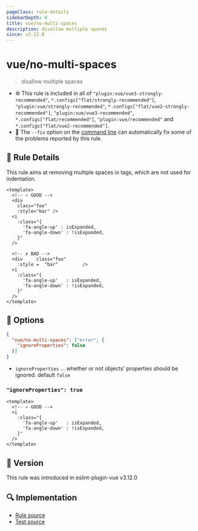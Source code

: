 ```yaml
---
pageClass: rule-details
sidebarDepth: 0
title: vue/no-multi-spaces
description: disallow multiple spaces
since: v3.12.0
---
```


# vue/no-multi-spaces

> disallow multiple spaces

- :gear: This rule is included in all of `"plugin:vue/vue3-strongly-recommended"`, `*.configs["flat/strongly-recommended"]`, `"plugin:vue/strongly-recommended"`, `*.configs["flat/vue2-strongly-recommended"]`, `"plugin:vue/vue3-recommended"`, `*.configs["flat/recommended"]`, `"plugin:vue/recommended"` and `*.configs["flat/vue2-recommended"]`.
- :wrench: The `--fix` option on the [command line](https://eslint.org/docs/user-guide/command-line-interface#fixing-problems) can automatically fix some of the problems reported by this rule.

## :book: Rule Details

This rule aims at removing multiple spaces in tags, which are not used for indentation.

<eslint-code-block fix :rules="{'vue/no-multi-spaces': ['error']}">

```vue
<template>
  <!-- ✓ GOOD -->
  <div
    class="foo"
    :style="bar" />
  <i
    :class="{
      'fa-angle-up' : isExpanded,
      'fa-angle-down' : !isExpanded,
    }"
  />

  <!-- ✗ BAD -->
  <div     class="foo"
    :style =  "bar"         />
  <i
    :class="{
      'fa-angle-up'   : isExpanded,
      'fa-angle-down' : !isExpanded,
    }"
  />
</template>
```

</eslint-code-block>

## :wrench: Options

```json
{
  "vue/no-multi-spaces": ["error", {
    "ignoreProperties": false
  }]
}
```

- `ignoreProperties` ... whether or not objects' properties should be ignored. default `false`

### `"ignoreProperties": true`

<eslint-code-block fix :rules="{'vue/no-multi-spaces': ['error', { 'ignoreProperties': true }]}">

```vue
<template>
  <!-- ✓ GOOD -->
  <i
    :class="{
      'fa-angle-up'   : isExpanded,
      'fa-angle-down' : !isExpanded,
    }"
  />
</template>
```

</eslint-code-block>

## :rocket: Version

This rule was introduced in eslint-plugin-vue v3.12.0

## :mag: Implementation

- [Rule source](https://github.com/vuejs/eslint-plugin-vue/blob/master/lib/rules/no-multi-spaces.js)
- [Test source](https://github.com/vuejs/eslint-plugin-vue/blob/master/tests/lib/rules/no-multi-spaces.js)
